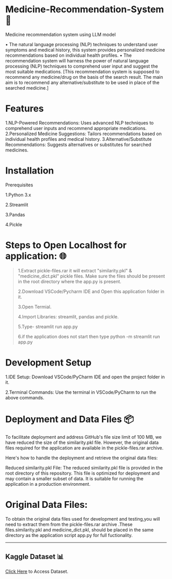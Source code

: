# Medicine-Recommendation-System 💊

Medicine recommendation system using LLM model

• The natural language processing (NLP) techniques to understand user symptoms and medical history, this system provides personalized medicine recommendations based on individual health profiles. • The recommendation system will harness the power of natural language processing (NLP) techniques to comprehend user input and suggest the most suitable medications. [This recommendation system is supposed to recommend any medicine/drug on the basis of the search result. The main aim is to recommend any alternative/substitute to be used in place of the searched medicine.]

# Features
1.NLP-Powered Recommendations: Uses advanced NLP techniques to comprehend user inputs and recommend appropriate medications. 
2.Personalized Medicine Suggestions: Tailors recommendations based on individual health profiles and medical history. 
3.Alternative/Substitute Recommendations: Suggests alternatives or substitutes for searched medicines.

# Installation
Prerequisites

1.Python 3.x

2.Streamlit

3.Pandas

4.Pickle

# Steps to Open Localhost for application: 🌐
>1.Extract pickle-files.rar it will extract "similarity.pkl" & "medicine_dict.pkl" pickle files. Make sure the files should be present in the root directory where the app.py is present.
>
>2.Download VSCode/Pycharm IDE and Open this application folder in it.
>
>3.Open Termial.
>
>4.Import Libraries: streamlit, pandas and pickle.
>
>5.Type- streamlit run app.py
>
>6.if the application does not start then type python -m streamlit run app.py
# Development Setup
1.IDE Setup: Download VSCode/PyCharm IDE and open the project folder in it.

2.Terminal Commands: Use the terminal in VSCode/PyCharm to run the above commands.

# Deployment and Data Files 📦
To facilitate deployment and address GitHub's file size limit of 100 MB, we have reduced the size of the similarity.pkl file. However, the original data files required for the application are available in the pickle-files.rar archive.

Here's how to handle the deployment and retrieve the original data files:

Reduced similarity.pkl File: The reduced similarity.pkl file is provided in the root directory of this repository. This file is optimized for deployment and may contain a smaller subset of data. It is suitable for running the application in a production environment.

# Original Data Files: 
To obtain the original data files used for development and testing,you will need to extract them from the pickle-files.rar archive .These files.similarity.pkl and medicine_dict.pkl, should be placed in the same directory as the application script app.py for full fuctionality.

---
## Kaggle Dataset 📊
[Click Here](https://www.kaggle.com/code/mpwolke/medicine-recommendation/data "Kaggle Site")  to Access Dataset.


